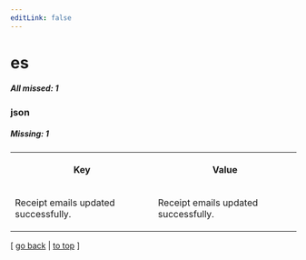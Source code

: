 ```yaml
---
editLink: false
---
```


# es

##### All missed: 1


### json

##### Missing: 1

<table width="100%">
<tr><th width="50%">

Key

</th><th width="50%">

Value

</th></tr>
<tr><td width="50%">

Receipt emails updated successfully.

</td><td width="50%">

Receipt emails updated successfully.

</td></tr>
</table>

[ [go back](../status.md) | [to top](#) ]

